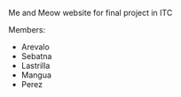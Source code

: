 Me and Meow website for final project in ITC

Members:

- Arevalo
- Sebatna
- Lastrilla
- Mangua
- Perez
